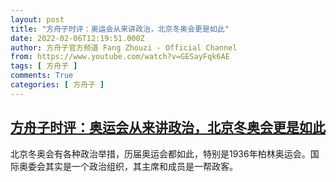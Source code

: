 ```yaml
---
layout: post
title: "方舟子时评：奥运会从来讲政治，北京冬奥会更是如此"
date: 2022-02-06T12:19:51.000Z
author: 方舟子官方频道 Fang Zhouzi - Official Channel
from: https://www.youtube.com/watch?v=GESayFqk6AE
tags: [ 方舟子 ]
comments: True
categories: [ 方舟子 ]
---
```

<!--1644149991000-->
[方舟子时评：奥运会从来讲政治，北京冬奥会更是如此](https://www.youtube.com/watch?v=GESayFqk6AE)
------

<div>
北京冬奥会有各种政治举措，历届奥运会都如此，特别是1936年柏林奥运会。国际奥委会其实是一个政治组织，其主席和成员是一帮政客。
</div>
